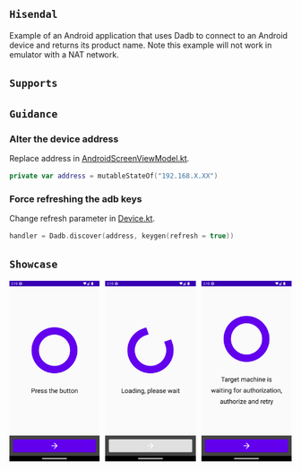 <!--
<div>
<img align="right" src="https://fakeimg.pl/180x30/FF5E5B/fff/?text=‏‏‎ ‎"/>
<h2><code>Hisendal</code></h2>
</div>
-->

## `Hisendal`

Example of an Android application that uses Dadb to connect to an Android device and returns its product name.
Note this example will not work in emulator with a NAT network.

## `Supports`

## `Guidance`

### Alter the device address

Replace address in [AndroidScreenViewModel.kt](app/src/main/java/com/example/hisendal/AndroidScreenViewModel.kt).

```kotlin
private var address = mutableStateOf("192.168.X.XX")
```

### Force refreshing the adb keys

Change refresh parameter in [Device.kt](app/src/main/java/com/example/hisendal/Device.kt).

```kotlin
handler = Dadb.discover(address, keygen(refresh = true))
```

## `Showcase`

<a href="assets/img1.png"><img src="assets/img1.png" width="32%"/></a><a><img src="assets/none.png" width="2%"/></a><a href="assets/img2.png"><img src="assets/img2.png" width="32%"/></a><a><img src="assets/none.png" width="2%"/></a><a href="assets/img3.png"><img src="assets/img3.png" width="32%"/></a>
